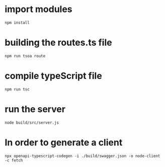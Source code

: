 # import modules
    npm install
    
# building the routes.ts file
    npm run tsoa route

# compile typeScript file 
    npm run tsc

# run the server
    node build/src/server.js

# In order to generate a client 
    npx openapi-typescript-codegen -i ./build/swagger.json -o node-client -c fetch
